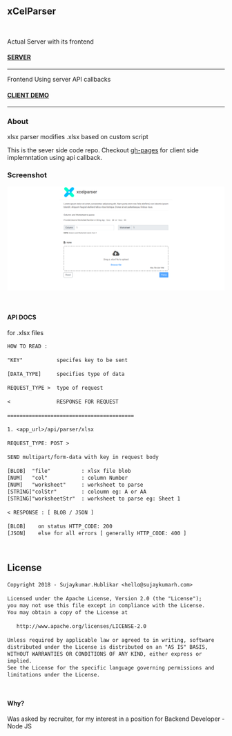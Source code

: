 ## xCelParser

<br>

Actual Server with its frontend

#### [SERVER](https://xcelparser.herokuapp.com/)

------
Frontend Using server API callbacks

#### [CLIENT DEMO](https://sujaykumarh.github.io/xcelparser/)

-----

### About

xlsx parser modifies .xlsx based on custom script 

This is the sever side code repo. Checkout [gh-pages](https://github.com/Sujaykumarh/xcelparser/tree/gh-pages) for client side implemntation using api callback.

### Screenshot

![Screenshot](https://raw.githubusercontent.com/Sujaykumarh/xcelparser/master/public/extra/screenshot/screenshot_1.png)

<br>

#### API DOCS

for .xlsx files

    HOW TO READ :
    
    "KEY"           specifes key to be sent
    
    [DATA_TYPE]     specifies type of data
    
    REQUEST_TYPE >  type of request
    
    <               RESPONSE FOR REQUEST
    
    =========================================

    1. <app_url>/api/parser/xlsx
    
    REQUEST_TYPE: POST >
    
    SEND multipart/form-data with key in request body
    
    [BLOB]  "file"          : xlsx file blob
    [NUM]   "col"           : column Number 
    [NUM]   "worksheet"     : worksheet to parse 
    [STRING]"colStr"        : coloumn eg: A or AA
    [STRING]"worksheetStr"  : worksheet to parse eg: Sheet 1
    
    < RESPONSE : [ BLOB / JSON ]
    
    [BLOB]    on status HTTP_CODE: 200
    [JSON]    else for all errors [ generally HTTP_CODE: 400 ]
    
    
<br>

## License

    Copyright 2018 - Sujaykumar.Hublikar <hello@sujaykumarh.com>

    Licensed under the Apache License, Version 2.0 (the "License");
    you may not use this file except in compliance with the License.
    You may obtain a copy of the License at

       http://www.apache.org/licenses/LICENSE-2.0

    Unless required by applicable law or agreed to in writing, software
    distributed under the License is distributed on an "AS IS" BASIS,
    WITHOUT WARRANTIES OR CONDITIONS OF ANY KIND, either express or implied.
    See the License for the specific language governing permissions and
    limitations under the License.


<br>

#### Why?

Was asked by recruiter, for my interest in a position for Backend Developer - Node JS

